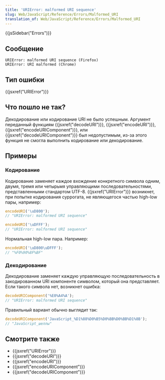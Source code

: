 ```yaml
---
title: 'URIError: malformed URI sequence'
slug: Web/JavaScript/Reference/Errors/Malformed_URI
translation_of: Web/JavaScript/Reference/Errors/Malformed_URI
---
```


{{jsSidebar("Errors")}}

## Сообщение

```
URIError: malformed URI sequence (Firefox)
URIError: URI malformed (Chrome)
```

## Тип ошибки

{{jsxref("URIError")}}

## Что пошло не так?

Декодирование или кодирование URI не было успешным. Аргумент переданный функциям {{jsxref("decodeURI")}}, {{jsxref("encodeURI")}}, {{jsxref("encodeURIComponent")}}, или {{jsxref("decodeURIComponent")}} был недопустимым, из-за этого функция не смогла выполнить кодирование или декодирование.

## Примеры

### Кодирование

Кодирование заменяет каждое вхождение конкретного символа одним, двумя, тремя или четырьмя управляющими последовательностями, представленными стандартом UTF-8. {{jsxref("URIError")}} возникнет, при попытке кодирования суррогата, не являющегося частью high-low пары, например:

```js example-bad
encodeURI('\uD800');
// "URIError: malformed URI sequence"

encodeURI('\uDFFF');
// "URIError: malformed URI sequence"
```

Нормальная high-low пара. Например:

```js example-good
encodeURI('\uD800\uDFFF');
// "%F0%90%8F%BF"
```

### Декодирование

Декодирование заменяет каждую управляющую последовательность в закодированном URI компоненте символом, который она представляет. Если такого символа нет, возникнет ошибка:

```js example-bad
decodeURIComponent('%E0%A4%A');
// "URIError: malformed URI sequence"
```

Правильный вариант обычно выглядит так:

```js example-good
decodeURIComponent('JavaScript_%D1%88%D0%B5%D0%BB%D0%BB%D1%8B');
// "JavaScript_шеллы"
```

## Смотрите также

- {{jsxref("URIError")}}
- {{jsxref("decodeURI")}}
- {{jsxref("encodeURI")}}
- {{jsxref("encodeURIComponent")}}
- {{jsxref("decodeURIComponent")}}
